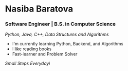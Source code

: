 # Nasiba Baratova
<!-- <p align="left"> <img src="https://komarev.com/ghpvc/?username=Alimov-8" alt="Alimov-8" /> </p> -->

### Software Engineer | B.S. in Computer Science
<em> Python, Java, C++, Data Structures and Algorithms </em>

-  I'm currently learning Python, Backend, and Algorithms
-  I like reading books
-  Fast-learner and Problem Solver


<em> Small Steps Everyday! <em>
